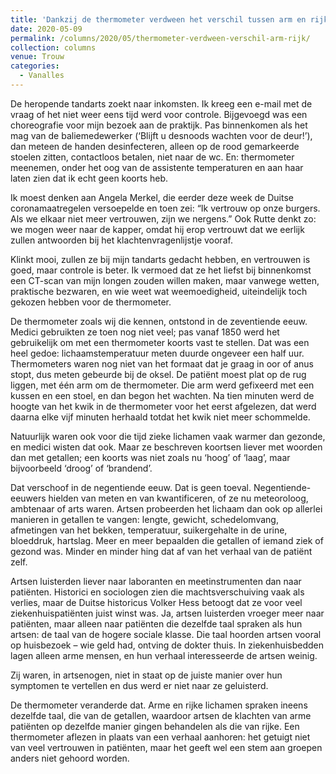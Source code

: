 ```yaml
---
title: 'Dankzij de thermometer verdween het verschil tussen arm en rijk'
date: 2020-05-09
permalink: /columns/2020/05/thermometer-verdween-verschil-arm-rijk/
collection: columns
venue: Trouw
categories:
  - Vanalles
---
```


De heropende tandarts zoekt naar inkomsten. Ik kreeg een e-mail met de vraag of het niet weer eens tijd werd voor controle. Bijgevoegd was een choreografie voor mijn bezoek aan de praktijk. Pas binnenkomen als het mag van de baliemedewerker (‘Blijft u desnoods wachten voor de deur!’), dan meteen de handen desinfecteren, alleen op de rood gemarkeerde stoelen zitten, contactloos betalen, niet naar de wc. En: thermometer meenemen, onder het oog van de assistente temperaturen en aan haar laten zien dat ik echt geen koorts heb.

Ik moest denken aan Angela Merkel, die eerder deze week de Duitse coronamaatregelen versoepelde en toen zei: “Ik vertrouw op onze burgers. Als we elkaar niet meer vertrouwen, zijn we nergens.” Ook Rutte denkt zo: we mogen weer naar de kapper, omdat hij erop vertrouwt dat we eerlijk zullen antwoorden bij het klachtenvragenlijstje vooraf.

Klinkt mooi, zullen ze bij mijn tandarts gedacht hebben, en vertrouwen is goed, maar controle is ­beter. Ik vermoed dat ze het liefst bij binnenkomst een CT-scan van mijn longen zouden willen maken, maar vanwege wetten, praktische bezwaren, en wie weet wat weemoedigheid, uiteindelijk toch gekozen hebben voor de thermometer. 

De thermometer zoals wij die kennen, ontstond in de zeventiende eeuw. Medici gebruikten ze toen nog niet veel; pas vanaf 1850 werd het gebruikelijk om met een thermometer koorts vast te stellen. Dat was een heel gedoe: lichaamstemperatuur meten duurde ongeveer een half uur. Thermometers waren nog niet van het formaat dat je graag in oor of anus stopt, dus meten gebeurde bij de oksel. De patiënt moest plat op de rug liggen, met één arm om de thermometer. Die arm werd gefixeerd met een kussen en een stoel, en dan begon het wachten. Na tien minuten werd de hoogte van het kwik in de thermometer voor het eerst afgelezen, dat werd daarna elke vijf minuten herhaald totdat het kwik niet meer schommelde.

Natuurlijk waren ook voor die tijd zieke lichamen vaak warmer dan ­gezonde, en medici wisten dat ook. Maar ze beschreven koortsen liever met woorden dan met getallen; een koorts was niet zoals nu ‘hoog’ of ‘laag’, maar bijvoorbeeld ‘droog’ of ‘brandend’.

Dat verschoof in de negentiende eeuw. Dat is geen toeval. Negentiende-eeuwers hielden van meten en van kwantificeren, of ze nu meteoroloog, ambtenaar of arts waren. Artsen probeerden het lichaam dan ook op allerlei manieren in getallen te vangen: lengte, gewicht, schedel­omvang, afmetingen van het bekken, temperatuur, suikergehalte in de urine, bloeddruk, hartslag. Meer en meer bepaalden die getallen of ­iemand ziek of gezond was. Minder en minder hing dat af van het verhaal van de patiënt zelf. 

Artsen luisterden liever naar laboranten en meetinstrumenten dan naar patiënten. Historici en sociologen zien die machtsverschuiving vaak als verlies, maar de Duitse historicus Volker Hess betoogt dat ze voor veel ziekenhuispatiënten juist winst was. Ja, artsen luisterden vroeger meer naar patiënten, maar alleen naar patiënten die dezelfde taal spraken als hun artsen: de taal van de ­hogere sociale klasse. Die taal hoorden artsen vooral op huisbezoek – wie geld had, ontving de dokter thuis. In ziekenhuisbedden lagen ­alleen arme mensen, en hun verhaal interesseerde de artsen weinig.

Zij waren, in artsenogen, niet in staat op de juiste manier over hun symptomen te vertellen en dus werd er niet naar ze geluisterd. 

De thermometer veranderde dat. Arme en rijke lichamen spraken ineens dezelfde taal, die van de ­getallen, waardoor artsen de klachten van arme patiënten op dezelfde manier gingen behandelen als die van rijke. Een thermometer aflezen in plaats van een verhaal aanhoren: het getuigt niet van veel vertrouwen in patiënten, maar het geeft wel een stem aan groepen anders niet ­gehoord worden.
